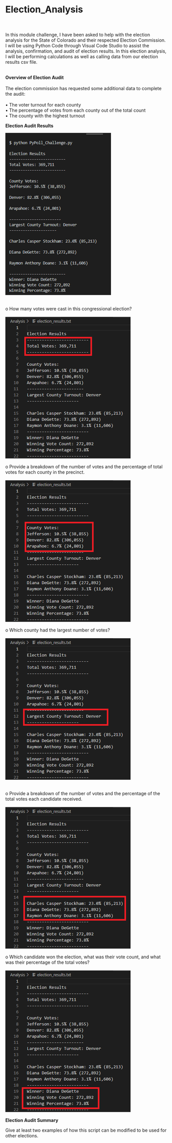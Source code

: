 # Election_Analysis<br><br>

In this module challenge, I have been asked to help with the election analysis for the State of Colorado and their respected Election Commission.  I will be using Python Code through Visual Code Studio to assist the analysis, confirmation, and audit of election results.  In this election analysis, I will be performing calculations as well as  calling data from our election results csv file. <br><br>


**Overview of Election Audit**<br><br>
The election commission has requested some additional data to complete the audit:<br><br>
•	The voter turnout for each county<br>
•	The percentage of votes from each county out of the total count<br>
•	The county with the highest turnout<br>

**Election Audit Results**

 ![D1_Election_Results](analysis/D1_Election_Results.png)<br><br>

   o	How many votes were cast in this congressional election?<br><br>
 ![Total_Votes_Election_Results](analysis/Total_Votes_Election_Results.png)

        
   o	Provide a breakdown of the number of votes and the percentage of total votes for each county in the precinct.<br><br>
 ![Breakdown_Votes_Election_Results](analysis/Breakdown_Votes_Election_Results.png)
        
   o	Which county had the largest number of votes?<br><br>
![Largest_County_Election_Results](analysis/Largest_County_Election_Results.png)<br><br>
        
   o	Provide a breakdown of the number of votes and the percentage of the total votes each candidate received.<br><br>
![Candidates_Votes_Election_Results](analysis/Candidates_Votes_Election_Results.png)
       
   o	Which candidate won the election, what was their vote count, and what was their percentage of the total votes?<br><br>
![Winner_Votes_Election_Results](analysis/Winner_Votes_Election_Results.png)



**Election Audit Summary**

Give at least two examples of how this script can be modified to be used for other elections.

